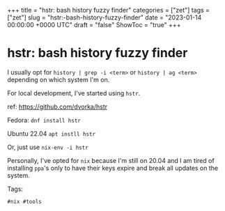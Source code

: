 +++
title = "hstr: bash history fuzzy finder"
categories = ["zet"]
tags = ["zet"]
slug = "hstr:-bash-history-fuzzy-finder"
date = "2023-01-14 00:00:00 +0000 UTC"
draft = "false"
ShowToc = "true"
+++

# hstr: bash history fuzzy finder

I usually opt for `history | grep -i <term>` or `history | ag <term>`
depending on which system I'm on.

For local development, I've started using `hstr`.

ref: https://github.com/dvorka/hstr

Fedora: `dnf install hstr`

Ubuntu 22.04 `apt instll hstr`

Or, just use `nix-env -i hstr`

Personally, I've opted for `nix` because I'm still on 20.04 and I am 
tired of installing `ppa`'s only to have their keys expire and break
all updates on the system.

Tags:

    #nix #tools

